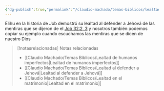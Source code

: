 ```yaml
---
{"dg-publish":true,"permalink":"/claudio-machado/temas-biblicos/lealtad-al-defender-a-jehova/","title":"Lealtad al defender a Jehová","tags":["lealtad"]}
---
```


Elihu en la historia de Job demostró su lealtad al defender a Jehová de las mentiras que se dijeron de el [Job 32:2, 3](https://wol.jw.org/es/wol/bc/r4/lp-s/1996205/8/0) y nosotros también podemos copiar su ejemplo cuando escuchamos las mentiras que se dicen de nuestro Dios 


> [!notasrelacionadas] Notas relacionadas
> - [[Claudio Machado/Temas Bíblicos/Lealtad de humanos imperfectos\|Lealtad de humanos imperfectos]]
> - [[Claudio Machado/Temas Bíblicos/Lealtad al defender a Jehová\|Lealtad al defender a Jehová]]
> - [[Claudio Machado/Temas Bíblicos/Lealtad en el matrimonio\|Lealtad en el matrimonio]]

